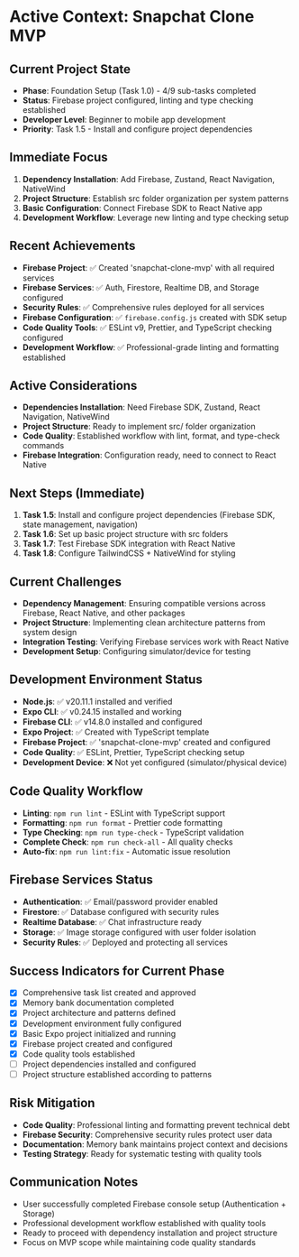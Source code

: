 # Active Context: Snapchat Clone MVP

## Current Project State

- **Phase**: Foundation Setup (Task 1.0) - 4/9 sub-tasks completed
- **Status**: Firebase project configured, linting and type checking established
- **Developer Level**: Beginner to mobile app development
- **Priority**: Task 1.5 - Install and configure project dependencies

## Immediate Focus

1. **Dependency Installation**: Add Firebase, Zustand, React Navigation, NativeWind
2. **Project Structure**: Establish src folder organization per system patterns
3. **Basic Configuration**: Connect Firebase SDK to React Native app
4. **Development Workflow**: Leverage new linting and type checking setup

## Recent Achievements

- **Firebase Project**: ✅ Created 'snapchat-clone-mvp' with all required services
- **Firebase Services**: ✅ Auth, Firestore, Realtime DB, and Storage configured
- **Security Rules**: ✅ Comprehensive rules deployed for all services
- **Firebase Configuration**: ✅ `firebase.config.js` created with SDK setup
- **Code Quality Tools**: ✅ ESLint v9, Prettier, and TypeScript checking configured
- **Development Workflow**: ✅ Professional-grade linting and formatting established

## Active Considerations

- **Dependencies Installation**: Need Firebase SDK, Zustand, React Navigation, NativeWind
- **Project Structure**: Ready to implement src/ folder organization
- **Code Quality**: Established workflow with lint, format, and type-check commands
- **Firebase Integration**: Configuration ready, need to connect to React Native

## Next Steps (Immediate)

1. **Task 1.5**: Install and configure project dependencies (Firebase SDK, state management, navigation)
2. **Task 1.6**: Set up basic project structure with src folders
3. **Task 1.7**: Test Firebase SDK integration with React Native
4. **Task 1.8**: Configure TailwindCSS + NativeWind for styling

## Current Challenges

- **Dependency Management**: Ensuring compatible versions across Firebase, React Native, and other packages
- **Project Structure**: Implementing clean architecture patterns from system design
- **Integration Testing**: Verifying Firebase services work with React Native
- **Development Setup**: Configuring simulator/device for testing

## Development Environment Status

- **Node.js**: ✅ v20.11.1 installed and verified
- **Expo CLI**: ✅ v0.24.15 installed and working
- **Firebase CLI**: ✅ v14.8.0 installed and configured
- **Expo Project**: ✅ Created with TypeScript template
- **Firebase Project**: ✅ 'snapchat-clone-mvp' created and configured
- **Code Quality**: ✅ ESLint, Prettier, TypeScript checking setup
- **Development Device**: ❌ Not yet configured (simulator/physical device)

## Code Quality Workflow

- **Linting**: `npm run lint` - ESLint with TypeScript support
- **Formatting**: `npm run format` - Prettier code formatting
- **Type Checking**: `npm run type-check` - TypeScript validation
- **Complete Check**: `npm run check-all` - All quality checks
- **Auto-fix**: `npm run lint:fix` - Automatic issue resolution

## Firebase Services Status

- **Authentication**: ✅ Email/password provider enabled
- **Firestore**: ✅ Database configured with security rules
- **Realtime Database**: ✅ Chat infrastructure ready
- **Storage**: ✅ Image storage configured with user folder isolation
- **Security Rules**: ✅ Deployed and protecting all services

## Success Indicators for Current Phase

- [x] Comprehensive task list created and approved
- [x] Memory bank documentation completed
- [x] Project architecture and patterns defined
- [x] Development environment fully configured
- [x] Basic Expo project initialized and running
- [x] Firebase project created and configured
- [x] Code quality tools established
- [ ] Project dependencies installed and configured
- [ ] Project structure established according to patterns

## Risk Mitigation

- **Code Quality**: Professional linting and formatting prevent technical debt
- **Firebase Security**: Comprehensive security rules protect user data
- **Documentation**: Memory bank maintains project context and decisions
- **Testing Strategy**: Ready for systematic testing with quality tools

## Communication Notes

- User successfully completed Firebase console setup (Authentication + Storage)
- Professional development workflow established with quality tools
- Ready to proceed with dependency installation and project structure
- Focus on MVP scope while maintaining code quality standards
